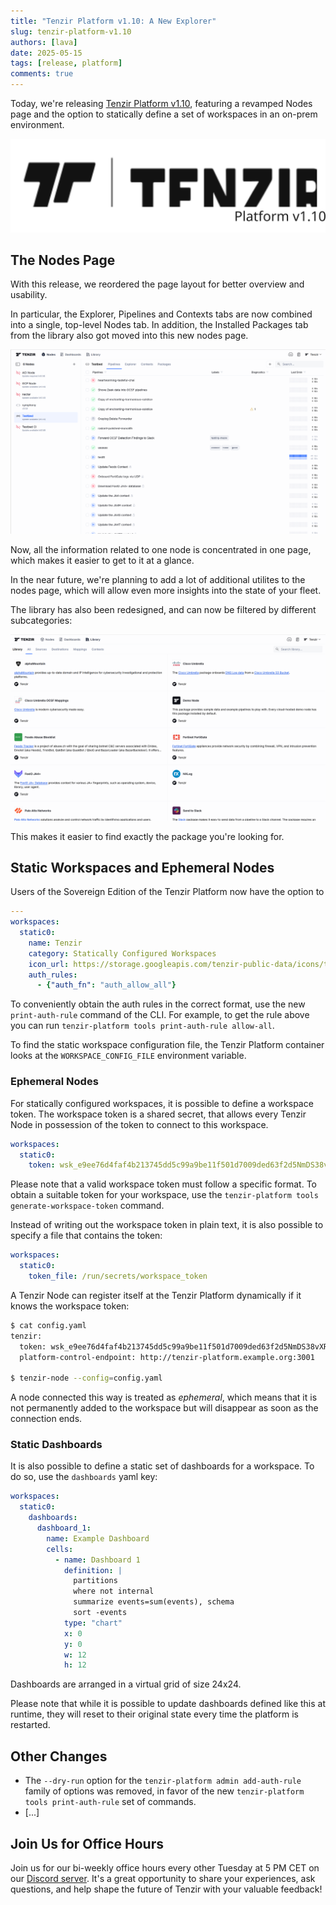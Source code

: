 ```yaml
---
title: "Tenzir Platform v1.10: A New Explorer"
slug: tenzir-platform-v1.10
authors: [lava]
date: 2025-05-15
tags: [release, platform]
comments: true
---
```


Today, we're releasing [Tenzir Platform v1.10][github-release], featuring
a revamped Nodes page and the option to statically define a set of workspaces
in an on-prem environment.

![Tenzir Platform v1.10](tenzir-platform-v1.10.svg)

[github-release]: https://github.com/tenzir/platform/releases/tag/v1.10.0

<!-- truncate -->

## The Nodes Page

With this release, we reordered the page layout for better overview and
usability.

In particular, the Explorer, Pipelines and Contexts tabs are now combined into
a single, top-level Nodes tab. In addition, the Installed Packages tab from
the library also got moved into this new nodes page.

![Nodes Page Layout](layout.png)

Now, all the information related to one node is concentrated in one page,
which makes it easier to get to it at a glance.

In the near future, we're planning to add a lot of additional utilites to
the nodes page, which will allow even more insights into the state of
your fleet.

The library has also been redesigned, and can now be filtered by
different subcategories:

![Library Page Layout](library.png)

This makes it easier to find exactly the package you're looking for.

## Static Workspaces and Ephemeral Nodes

Users of the Sovereign Edition of the Tenzir Platform now have the option to

```yaml
---
workspaces:
  static0:
    name: Tenzir
    category: Statically Configured Workspaces
    icon_url: https://storage.googleapis.com/tenzir-public-data/icons/tenzir-logo-square.svg
    auth_rules:
      - {"auth_fn": "auth_allow_all"}
```

To conveniently obtain the auth rules in the correct format, use the
new `print-auth-rule` command of the CLI. For example, to get the rule
above you can run `tenzir-platform tools print-auth-rule allow-all`.

To find the static workspace configuration file, the Tenzir Platform container
looks at the `WORKSPACE_CONFIG_FILE` environment variable.

### Ephemeral Nodes

For statically configured workspaces, it is possible to define a workspace
token. The workspace token is a shared secret, that allows every Tenzir Node
in possession of the token to connect to this workspace.

```yaml
workspaces:
  static0:
    token: wsk_e9ee76d4faf4b213745dd5c99a9be11f501d7009ded63f2d5NmDS38vXR
```

Please note that a valid workspace token must follow a specific format.
To obtain a suitable token for your workspace, use
the `tenzir-platform tools generate-workspace-token` command.

Instead of writing out the workspace token in plain text, it is also possible
to specify a file that contains the token:

```yaml
workspaces:
  static0:
    token_file: /run/secrets/workspace_token
```

A Tenzir Node can register itself at the Tenzir Platform dynamically
if it knows the workspace token:

```bash
$ cat config.yaml
tenzir:
  token: wsk_e9ee76d4faf4b213745dd5c99a9be11f501d7009ded63f2d5NmDS38vXR
  platform-control-endpoint: http://tenzir-platform.example.org:3001

$ tenzir-node --config=config.yaml
```

A node connected this way is treated as *ephemeral*, which means that it
is not permanently added to the workspace but will disappear as soon
as the connection ends.

### Static Dashboards

It is also possible to define a static set of dashboards for a workspace.
To do so, use the `dashboards` yaml key:

```yaml
workspaces:
  static0:
    dashboards:
      dashboard_1:
        name: Example Dashboard
        cells:
          - name: Dashboard 1
            definition: |
              partitions
              where not internal
              summarize events=sum(events), schema
              sort -events
            type: "chart"
            x: 0
            y: 0
            w: 12
            h: 12
```

Dashboards are arranged in a virtual grid of size 24x24.

Please note that while it is possible to update dashboards defined like this
at runtime, they will reset to their original state every time the platform
is restarted.


## Other Changes

 - The `--dry-run` option for the `tenzir-platform admin add-auth-rule` family
   of options was removed, in favor of the new `tenzir-platform tools print-auth-rule`
   set of commands.
 - [...]


## Join Us for Office Hours

Join us for our bi-weekly office hours every other Tuesday at 5 PM CET on our
[Discord server][discord]. It's a great opportunity to share your experiences,
ask questions, and help shape the future of Tenzir with your valuable feedback!

[discord]: /discord
